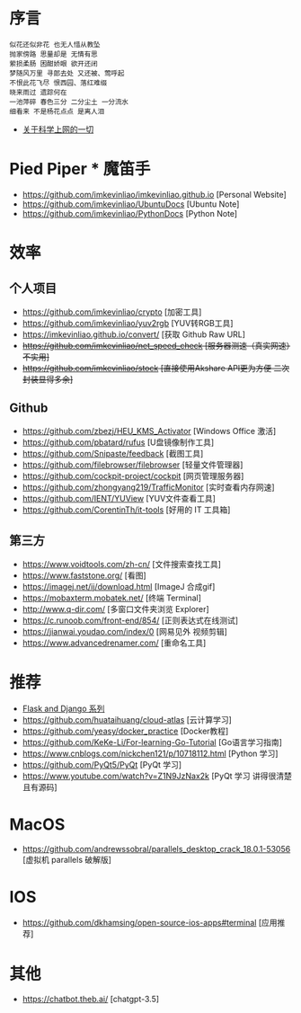 # 序言
```
似花还似非花 也无人惜从教坠
抛家傍路 思量却是 无情有思
萦损柔肠 困酣娇眼 欲开还闭
梦随风万里 寻郎去处 又还被、莺呼起
不恨此花飞尽 恨西园、落红难缀
晓来雨过 遗踪何在
一池萍碎 春色三分 二分尘土 一分流水
细看来 不是杨花点点 是离人泪
```
- [关于科学上网的一切](./markdown/v2ray.md)

# Pied Piper * 魔笛手
- <https://github.com/imkevinliao/imkevinliao.github.io> [Personal Website]
- <https://github.com/imkevinliao/UbuntuDocs> [Ubuntu Note]
- <https://github.com/imkevinliao/PythonDocs> [Python Note]
# 效率
## 个人项目
- <https://github.com/imkevinliao/crypto> [加密工具]
- <https://github.com/imkevinliao/yuv2rgb> [YUV转RGB工具]
- <https://imkevinliao.github.io/convert/> [获取 Github Raw URL]
- ~~<https://github.com/imkevinliao/net_speed_check> [服务器测速（真实网速）不实用]~~
- ~~<https://github.com/imkevinliao/stock> [直接使用Akshare API更为方便 二次封装显得多余]~~
## Github
- <https://github.com/zbezj/HEU_KMS_Activator> [Windows Office 激活]
- <https://github.com/pbatard/rufus> [U盘镜像制作工具]
- <https://github.com/Snipaste/feedback> [截图工具]
- <https://github.com/filebrowser/filebrowser> [轻量文件管理器]
- <https://github.com/cockpit-project/cockpit> [网页管理服务器]
- <https://github.com/zhongyang219/TrafficMonitor> [实时查看内存网速]
- <https://github.com/IENT/YUView> [YUV文件查看工具]
- <https://github.com/CorentinTh/it-tools> [好用的 IT 工具箱]
## 第三方
- <https://www.voidtools.com/zh-cn/> [文件搜索查找工具]
- <https://www.faststone.org/> [看图]
- <https://imagej.net/ij/download.html> [ImageJ 合成gif]
- <https://mobaxterm.mobatek.net/> [终端 Terminal]
- <http://www.q-dir.com/> [多窗口文件夹浏览 Explorer]
- <https://c.runoob.com/front-end/854/> [正则表达式在线测试]
- <https://jianwai.youdao.com/index/0> [网易见外 视频剪辑]
- <https://www.advancedrenamer.com/> [重命名工具]
# 推荐
- [Flask and Django 系列](./markdown/website.md)
- <https://github.com/huataihuang/cloud-atlas> [云计算学习]
- <https://github.com/yeasy/docker_practice> [Docker教程]
- <https://github.com/KeKe-Li/For-learning-Go-Tutorial> [Go语言学习指南]
- <https://www.cnblogs.com/nickchen121/p/10718112.html> [Python 学习]
- <https://github.com/PyQt5/PyQt> [PyQt 学习]
- <https://www.youtube.com/watch?v=Z1N9JzNax2k> [PyQt 学习 讲得很清楚且有源码]
# MacOS
- <https://github.com/andrewssobral/parallels_desktop_crack_18.0.1-53056> [虚拟机 parallels 破解版]
# IOS
- <https://github.com/dkhamsing/open-source-ios-apps#terminal> [应用推荐]
# 其他
- <https://chatbot.theb.ai/> [chatgpt-3.5]

